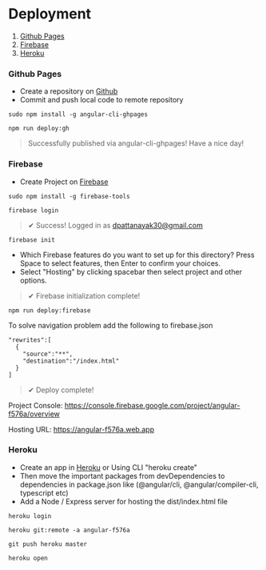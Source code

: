 # Deployment

1. [Github Pages](https://dpattanayak.github.io/angular-gh/)
2. [Firebase](https://angular-f576a.web.app/)
3. [Heroku](https://angular-f576a.herokuapp.com/)

### Github Pages

- Create a repository on [Github](https://github.com/) 
- Commit and push local code to remote repository

`sudo npm install -g angular-cli-ghpages`

`npm run deploy:gh`

> Successfully published via angular-cli-ghpages! Have a nice day!


### Firebase

- Create Project on [Firebase](https://console.firebase.google.com/)

`sudo npm install -g firebase-tools`

`firebase login`

> ✔  Success! Logged in as dpattanayak30@gmail.com

`firebase init`

- Which Firebase features do you want to set up for this directory? Press Space to select features, then Enter to confirm your choices.
- Select "Hosting" by clicking spacebar then select project and other options.

> ✔  Firebase initialization complete!

`npm run deploy:firebase`

To solve navigation problem add the following to firebase.json

    "rewrites":[
      {
        "source":"**",
        "destination":"/index.html"
      }
    ]

> ✔  Deploy complete!

Project Console: https://console.firebase.google.com/project/angular-f576a/overview

Hosting URL: https://angular-f576a.web.app


### Heroku

- Create an app in [Heroku](https://dashboard.heroku.com/apps) or Using CLI "heroku create"
- Then move the important packages from devDependencies to dependencies in package.json like (@angular/cli, @angular/compiler-cli, typescript etc)
- Add a Node / Express server for hosting the dist/index.html file

`heroku login`

`heroku git:remote -a angular-f576a`

`git push heroku master`

`heroku open`